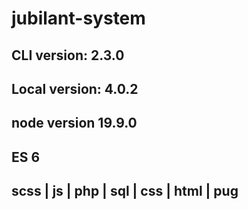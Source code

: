 # jubilant-system

## CLI version: 2.3.0
## Local version: 4.0.2
## node version 19.9.0
## ES 6
## scss | js | php | sql | css | html | pug

